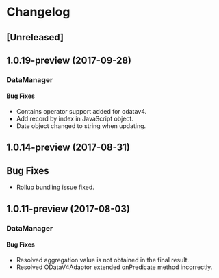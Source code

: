 # Changelog

## [Unreleased]

## 1.0.19-preview (2017-09-28)

### DataManager

#### Bug Fixes

- Contains operator support added for odatav4.
- Add record by index in JavaScript object.
- Date object changed to string when updating.

## 1.0.14-preview (2017-08-31)

## Bug Fixes

- Rollup bundling issue fixed.

## 1.0.11-preview (2017-08-03)

### DataManager

#### Bug Fixes

- Resolved aggregation value is not obtained in the final result.
- Resolved ODataV4Adaptor extended onPredicate method incorrectly.